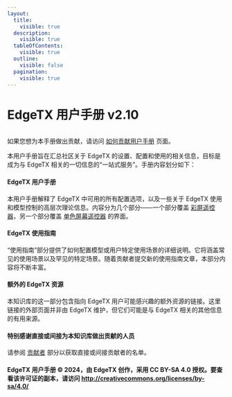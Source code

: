 ```yaml
---
layout:
  title:
    visible: true
  description:
    visible: true
  tableOfContents:
    visible: true
  outline:
    visible: false
  pagination:
    visible: true
---
```


# EdgeTX 用户手册 v2.10

<figure><img src="https://edgetx-static.zkl2333.com/logos%20(1).png" alt=""><figcaption></figcaption></figure>

如果您想为本手册做出贡献，请访问 [如何贡献用户手册](edgetx-how-to/contribute-to-the-user-manual.md) 页面。

本用户手册旨在汇总社区关于 EdgeTX 的设置、配置和使用的相关信息，目标是成为与 EdgeTX 相关的一切信息的“一站式服务”。手册内容划分如下：

#### EdgeTX 用户手册 <a href="#edgetx-user-manual" id="edgetx-user-manual"></a>

本用户手册解释了 EdgeTX 中可用的所有配置选项，以及一些关于 EdgeTX 使用和模型控制的高层次理论信息。内容分为几个部分——一个部分覆盖 [彩屏遥控器](color-radios/)，另一个部分覆盖 [单色屏幕遥控器](bw-radios/) 的界面。

#### EdgeTX 使用指南 <a href="#edgetx-how-to" id="edgetx-how-to"></a>

“使用指南”部分提供了如何配置模型或用户特定使用场景的详细说明。它将涵盖常见的使用场景以及罕见的特定场景。随着贡献者提交新的使用指南文章，本部分内容将不断丰富。

#### 额外的 EdgeTX 资源 <a href="#additional-edgetx-resources" id="additional-edgetx-resources"></a>

本知识库的这一部分包含指向 EdgeTX 用户可能感兴趣的额外资源的链接。这里链接的外部页面并非由 EdgeTX 维护，但它们可能是与 EdgeTX 相关的其他信息的有用来源。

#### 特别感谢直接或间接为本知识库做出贡献的人员 <a href="#special-thanks-to-those-that-contributed-to-this-knowledge-base-either-directly-or-indirectly." id="special-thanks-to-those-that-contributed-to-this-knowledge-base-either-directly-or-indirectly."></a>

请参阅 [贡献者](more/contributors.md) 部分以获取直接或间接贡献者的名单。

#### EdgeTX 用户手册 © 2024，由 EdgeTX 创作，采用 CC BY-SA 4.0 授权。要查看该许可证的副本，请访问 http://creativecommons.org/licenses/by-sa/4.0/
